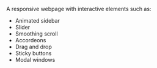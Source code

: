 A responsive webpage with interactive elements such as: 
<ul>
  <li> Animated sidebar</li>
  <li> Slider </li>
  <li> Smoothing scroll </li>
  <li> Accordeons</li>
  <li> Drag and drop </li>
  <li> Sticky buttons </li>
  <li> Modal windows </li>
</ul>
